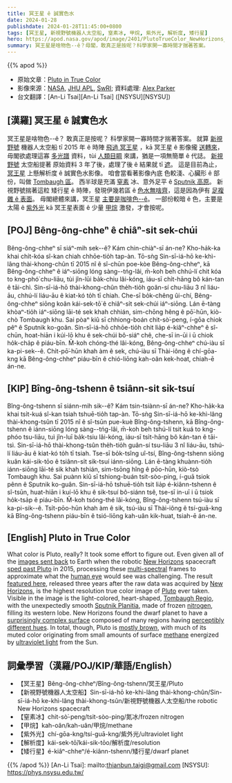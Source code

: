 ```yaml
---
title: 冥王星 ê 誠實色水
date: 2024-01-28
publishdate: 2024-01-28T11:45:00+0800
tags: [冥王星, 新視野號機器人太空船, 窒素冰, 甲烷, 紫外光, 解析度, 矮行星]
hero: https://apod.nasa.gov/apod/image/2401/PlutoTrueColor_NewHorizons_960.jpg
summary: 冥王星是啥物色--ê？毋閣，敢真正是按呢？科學家開一寡時間才揣著答案。
---
```


{{% apod %}}

- 原始文章：[Pluto in True Color](https://apod.nasa.gov/apod/ap240128.html)
- 影像來源：[NASA](https://www.nasa.gov/), [JHU APL](https://www.jhuapl.edu/), [SwRI](https://www.swri.org/); 資料處理: [Alex Parker](http://www.alexharrisonparker.com/)
- 台文翻譯：[An-Li Tsai][An-Li Tsai] ([NSYSU][NSYSU])

## [漢羅] 冥王星 ê 誠實色水
冥王星是啥物色--ê？
敢真正是按呢？
科學家開一寡時間才揣著答案。
就算 [新視野號][New Horizons 1] 機器人太空船 tī 2015 年 ê 時陣 [飛過 冥王星][sped past Pluto] ，kā 冥王星 ê 影像攏 [送轉來][images sent back]，毋閣欲處理這寡 [多光譜][multi-spectral] 資料，tùi [人類目睭][human eye] 來講，猶是一項無簡單 ê 代誌。
[新視野號][New Horizons 2] 太空船提著 原始資料 3 年了後，處理了後 ê 結果就 tī [遮][featured here]。
這是目前為止，[冥王星][Pluto] 上懸解析度 ê 誠實色水影像。
咱會當看著影像內底 色較淺、心臟形 ê 部份，叫做 [Tombaugh 區][Tombaugh Regio]。
西半球是充滿 [窒素][nitrogen] 冰、意外足平 ê [Sputnik 高原][Sputnik Planitia]。
新視野號揣著這粒 矮行星 ê 時陣，發現伊幾若區 ê [色水無啥齊][perceptibly different hues]，這是因為伊有 [足複雜 ê 表面][surprisingly complex surface]。
毋閣總體來講，冥王星 [主要是咖啡色--ê][mostly brown]。
一部份較暗 ê 色，主要是太陽 ê [紫外光][ultraviolet light] kā 冥王星表面 ê 少量 [甲烷][methane] 激發，才會按呢。

## [POJ] Bêng-ông-chheⁿ ê chiâⁿ-si̍t sek-chúi
Bêng-ông-chheⁿ sī siáⁿ-mih sek--ê?
Kám chin-chiàⁿ-sī án-ne?
Kho-ha̍k-ka khai chi̍t-kóa sî-kan chiah chhōe-tio̍h tap-àn.
Tō-sǹg Sin-sī-iá-hō ke-khì-lâng thài-khong-chûn tī 2015 nî ê sî-chūn poe-kòe Bêng-ông-chheⁿ, kā Bêng-ông-chheⁿ ê iáⁿ-siōng lóng sàng--tńg-lâi, m̄-koh beh chhú-lí chit kóa to kng-phó͘ chu-liāu, tùi jîn-lūi ba̍k-chiu lâi-kóng, iáu-sī chi̍t-hāng bô kán-tan ê tāi-chì.
Sin-sī-iá-hō thài-khong-chûn the̍h-tio̍h goân-sí chu-liāu 3 nî liáu-āu, chhú-lí liáu-āu ê kiat-kó to̍h tī chiah.
Che-sī bo̍k-chêng ûi-chí, Bêng-ông-chheⁿ siōng koân kái-sek-tō͘ ê chiâⁿ-si̍t sek-chúi iáⁿ-siōng.
Lán ē-tàng khòaⁿ-tio̍h iáⁿ-siōng lāi-té sek khah chhián, sim-chōng hêng ê pō͘-hūn, kiò-chò Tombaugh khu.
Sai pòaⁿ kiû sī chhiong-boán chit-sò͘-peng, í-gōa chiok pêⁿ ê Sputnik ko-goân.
Sin-sī-iá-hō chhōe-tio̍h chit lia̍p é-kiâⁿ-chheⁿ ê sî-chūn, hoat-hiān i kúi-lō khu ê sek-chúi bô-siáⁿ chê, che-sī in-ūi i ū chiok ho̍k-cha̍p ê piáu-bīn.
M̄-koh chóng-thé lâi-kóng, Bêng-ông-chheⁿ chú-iàu sī ka-pi-sek--ê.
Chi̍t-pō͘-hūn khah àm ê sek, chú-iàu sī Thài-iông ê chí-gōa-kng kā Bêng-ông-chheⁿ piáu-bīn ê chió-liōng kah-oân kek-hoat, chiah-ē án-ne.

## [KIP] Bîng-ông-tshenn ê tsiânn-si̍t sik-tsuí
Bîng-ông-tshenn sī siánn-mih sik--ê?
Kám tsin-tsiànn-sī án-ne?
Kho-ha̍k-ka khai tsi̍t-kuá sî-kan tsiah tshuē-tio̍h tap-àn.
Tō-sǹg Sin-sī-iá-hō ke-khì-lâng thài-khong-tsûn tī 2015 nî ê sî-tsūn pue-kuè Bîng-ông-tshenn, kā Bîng-ông-tshenn ê iánn-siōng lóng sàng--tńg-lâi, m̄-koh beh tshú-lí tsit kuá to kng-phóo tsu-liāu, tuì jîn-luī ba̍k-tsiu lâi-kóng, iáu-sī tsi̍t-hāng bô kán-tan ê tāi-tsì.
Sin-sī-iá-hō thài-khong-tsûn the̍h-tio̍h guân-sí tsu-liāu 3 nî liáu-āu, tshú-lí liáu-āu ê kiat-kó to̍h tī tsiah.
Tse-sī bo̍k-tsîng uî-tsí, Bîng-ông-tshenn siōng kuân kái-sik-tōo ê tsiânn-si̍t sik-tsuí iánn-siōng.
Lán ē-tàng khuànn-tio̍h iánn-siōng lāi-té sik khah tshián, sim-tsōng hîng ê pōo-hūn, kiò-tsò Tombaugh khu.
Sai puànn kiû sī tshiong-buán tsit-sòo-ping, í-guā tsiok pênn ê Sputnik ko-guân.
Sin-sī-iá-hō tshuē-tio̍h tsit lia̍p é-kiânn-tshenn ê sî-tsūn, huat-hiān i kuí-lō khu ê sik-tsuí bô-siánn tsê, tse-sī in-uī i ū tsiok ho̍k-tsa̍p ê piáu-bīn.
M̄-koh tsóng-thé lâi-kóng, Bîng-ông-tshenn tsú-iàu sī ka-pi-sik--ê.
Tsi̍t-pōo-hūn khah àm ê sik, tsú-iàu sī Thài-iông ê tsí-guā-kng kā Bîng-ông-tshenn piáu-bīn ê tsió-liōng kah-uân kik-huat, tsiah-ē án-ne.

## [English] Pluto in True Color
What color is Pluto, really?
It took some effort to figure out.
Even given all of the [images sent back][images sent back] to Earth when the robotic [New Horizons][New Horizons 1] spacecraft [sped past Pluto][sped past Pluto] in 2015, processing these [multi-spectral][multi-spectral] frames to approximate what the [human eye][human eye] would see was challenging.
The result [featured here][featured here], released three years after the raw data was acquired by [New Horizons][New Horizons 2], is the highest resolution true color image of [Pluto][Pluto] ever taken.
Visible in the image is the light-colored, heart-shaped, [Tombaugh Regio][Tombaugh Regio], with the unexpectedly smooth [Sputnik Planitia][Sputnik Planitia], made of frozen [nitrogen][nitrogen], filling its western lobe.
New Horizons found the dwarf planet to have a [surprisingly complex surface][surprisingly complex surface] composed of many regions having [perceptibly different hues][perceptibly different hues].
In total, though, Pluto is [mostly brown][mostly brown], with much of its muted color originating from small amounts of surface [methane][methane] energized by [ultraviolet light][ultraviolet light] from the Sun.

## 詞彙學習（漢羅/POJ/KIP/華語/English）
- 【冥王星】Bêng-ông-chheⁿ/Bîng-ông-tshenn/冥王星/Pluto
- 【新視野號機器人太空船】Sin-sī-iá-hō ke-khì-lâng thài-khong-chûn/Sin-sī-iá-hō ke-khì-lâng thài-khong-tsûn/新視野號機器人太空船/the robotic New Horizons spacecraft
- 【窒素冰】chit-sò͘-peng/tsit-sòo-ping/氮冰/frozen nitrogen
- 【甲烷】kah-oân/kah-uân/甲烷/methane
- 【紫外光】chí-gōa-kng/tsí-guā-kng/紫外光/ultraviolet light
- 【解析度】kái-sek-tō͘/kái-sik-tōo/解析度/resolution
- 【矮行星】é-kiâⁿ-chheⁿ/é-kiânn-tshenn/矮行星/dwarf planet

{{% /apod %}}
[An-Li Tsai]: mailto:thianbun.taigi@gmail.com
[NSYSU]: https://phys.nsysu.edu.tw/

[copyright]: https://apod.nasa.gov/apod/fap/lib/about_apod.html#srapply
[License]: https://creativecommons.org/licenses/by/3.0/

[images sent back]:https://apod.nasa.gov/apod/ap150831.html
[New Horizons 1]:https://science.nasa.gov/mission/new-horizons/
[sped past Pluto]:https://apod.nasa.gov/apod/ap170731.html
[multi-spectral]:https://en.wikipedia.org/wiki/Ralph_(New_Horizons)
[human eye]:https://micro.magnet.fsu.edu/primer/java/humanvision/accommodation/index.html
[featured here]:http://pluto.jhuapl.edu/Galleries/Featured-Images/image.php?page=1&gallery_id=2&image_id=543
[New Horizons 2]:http://pluto.jhuapl.edu/Mission/Spacecraft.php#Systems-and-Components
[Pluto]:https://science.nasa.gov/dwarf-planets/pluto/
[Tombaugh Regio]:https://en.wikipedia.org/wiki/Tombaugh_Regio
[Sputnik Planitia]:https://apod.nasa.gov/apod/ap161122.html
[nitrogen]:https://periodic.lanl.gov/7.shtml
[surprisingly complex surface]:https://apod.nasa.gov/apod/ap150914.html
[perceptibly different hues]:https://www.reddit.com/media?url=https%3A%2F%2Fi.redd.it%2Fxvdk3cwfp1171.jpg
[mostly brown]:https://apod.nasa.gov/apod/ap060903.html
[methane]:https://www.nasa.gov/solar-system/first-you-see-it-then-you-dont-scientists-closer-to-explaining-mars-methane-mystery/
[ultraviolet light]:https://science.nasa.gov/ems/10_ultravioletwaves
